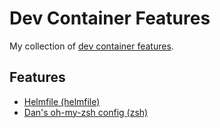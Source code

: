 # Dev Container Features

My collection of [dev container features](https://containers.dev/implementors/features/).

## Features

- [Helmfile (helmfile)](./src/helmfile/)
- [Dan's oh-my-zsh config (zsh)](./src/zsh/)
